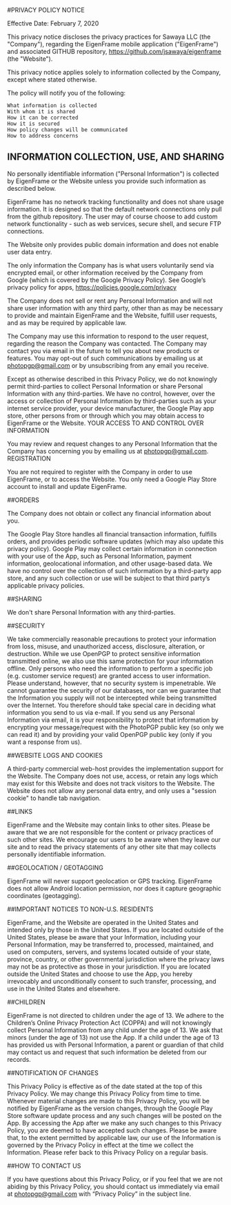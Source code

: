 #PRIVACY POLICY NOTICE 

Effective Date: February 7, 2020 

This privacy notice discloses the privacy practices for Sawaya LLC (the "Company"), regarding the EigenFrame mobile application ("EigenFrame") and associated GITHUB repository, https://github.com/jsawaya/eigenframe (the "Website").  

This privacy notice applies solely to information collected by the Company, except where stated otherwise.  

The policy will notify you of the following:   

    What information is collected  
    With whom it is shared  
    How it can be corrected  
    How it is secured  
    How policy changes will be communicated  
    How to address concerns 

## INFORMATION COLLECTION, USE, AND SHARING  

No personally identifiable information ("Personal Information") is collected by EigenFrame or the Website unless you provide such information as described below. 

EigenFrame has no network tracking functionality and does not share usage information.  It is designed so that the default network connections only pull from the github repository.  The user may of course choose to add custom network functionality - such as web services, secure shell, and secure FTP connections.

The Website only provides public domain information and does not enable user data entry.  

The only information the Company has is what users voluntarily send via encrypted email, or other information received by the Company from Google (which is covered by the Google Privacy Policy).  See Google’s privacy policy for apps,  https://policies.google.com/privacy

The Company does not sell or rent any Personal Information and will not share user information with any third party, other than as may be necessary to provide and maintain EigenFrame and the Website, fulfill user requests, and as may be required by applicable law.  

The Company may use this information to respond to the user request, regarding the reason the Company was contacted. The Company may contact you via email in the future to tell you about new products or features. You may opt-out of such communications by emailing us at photopgp@gmail.com or by unsubscribing from any email you receive. 

Except as otherwise described in this Privacy Policy, we do not knowingly permit third-parties to collect Personal Information or share Personal Information with any third-parties. We have no control, however, over the access or collection of Personal Information by third-parties such as your internet service provider, your device manufacturer, the Google Play app store, other persons from or through which you may obtain access to EigenFrame or the Website. 
YOUR ACCESS TO AND CONTROL OVER INFORMATION  

You may review and request changes to any Personal Information that the Company has concerning you by emailing us at photopgp@gmail.com.  
REGISTRATION  

You are not required to register with the Company in order to use EigenFrame, or to access the Website. You only need a Google Play Store account to install and update EigenFrame.  

##ORDERS  

The Company does not obtain or collect any financial information about you.  

The Google Play Store handles all financial transaction information, fulfills orders, and provides periodic software updates (which may also update this privacy policy). Google Play may collect certain information in connection with your use of the App, such as Personal Information, payment information, geolocational information, and other usage-based data. We have no control over the collection of such information by a third-party app store, and any such collection or use will be subject to that third party’s applicable privacy policies. 

##SHARING  

We don't share Personal Information with any third-parties.  

##SECURITY 

We take commercially reasonable precautions to protect your information from loss, misuse, and unauthorized access, disclosure, alteration, or destruction. While we use OpenPGP to protect sensitive information transmitted online, we also use this same protection for your information offline. Only persons who need the information to perform a specific job (e.g. customer service request) are granted access to user information. Please understand, however, that no security system is impenetrable. We cannot guarantee the security of our databases, nor can we guarantee that the Information you supply will not be intercepted while being transmitted over the Internet. You therefore should take special care in deciding what information you send to us via e-mail. If you send us any Personal Information via email, it is your responsibility to protect that information by encrypting your message/request with the PhotoPGP public key (so only we can read it) and by providing your valid OpenPGP public key (only if you want a response from us). 

##WEBSITE LOGS AND COOKIES  

A third-party commercial web-host provides the implementation support for the Website. The Company does not use, access, or retain any logs which may exist for this Website and does not track visitors to the Website. The Website does not allow any personal data entry, and only uses a "session cookie" to handle tab navigation.  

##LINKS 

EigenFrame and the Website may contain links to other sites. Please be aware that we are not responsible for the content or privacy practices of such other sites. We encourage our users to be aware when they leave our site and to read the privacy statements of any other site that may collects personally identifiable information.  

##GEOLOCATION / GEOTAGGING  

EigenFrame will never support geolocation or GPS tracking. EigenFrame does not allow Android location permission, nor does it capture geographic coordinates (geotagging). 

##IMPORTANT NOTICES TO NON-U.S. RESIDENTS 

EigenFrame, and the Website are operated in the United States and intended only by those in the United States. If you are located outside of the United States, please be aware that your Information, including your Personal Information, may be transferred to, processed, maintained, and used on computers, servers, and systems located outside of your state, province, country, or other governmental jurisdiction where the privacy laws may not be as protective as those in your jurisdiction. If you are located outside the United States and choose to use the App, you hereby irrevocably and unconditionally consent to such transfer, processing, and use in the United States and elsewhere. 

##CHILDREN 

EigenFrame is not directed to children under the age of 13. We adhere to the Children’s Online Privacy Protection Act (COPPA) and will not knowingly collect Personal Information from any child under the age of 13. We ask that minors (under the age of 13) not use the App. If a child under the age of 13 has provided us with Personal Information, a parent or guardian of that child may contact us and request that such information be deleted from our records. 

##NOTIFICATION OF CHANGES  

This Privacy Policy is effective as of the date stated at the top of this Privacy Policy. We may change this Privacy Policy from time to time. Whenever material changes are made to this Privacy Policy, you will be notified by EigenFrame as the version changes, through the Google Play Store software update process and any such changes will be posted on the App. By accessing the App after we make any such changes to this Privacy Policy, you are deemed to have accepted such changes. Please be aware that, to the extent permitted by applicable law, our use of the Information is governed by the Privacy Policy in effect at the time we collect the Information. Please refer back to this Privacy Policy on a regular basis. 

##HOW TO CONTACT US 

If you have questions about this Privacy Policy, or if you feel that we are not abiding by this Privacy Policy, you should contact us immediately via email at photopgp@gmail.com with “Privacy Policy” in the subject line. 